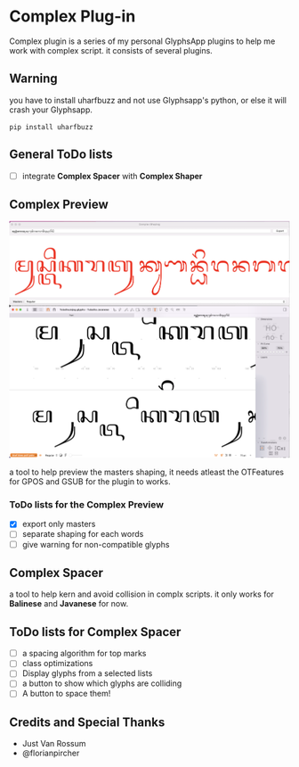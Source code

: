 # Complex Plug-in

Complex plugin is a series of my personal GlyphsApp plugins to help me work with complex script. it consists of several plugins.

## Warning
you have to install uharfbuzz and not use Glyphsapp's python, or else it will crash your Glyphsapp.

```
pip install uharfbuzz
```

## General ToDo lists
- [ ] integrate **Complex Spacer** with **Complex Shaper**

## Complex Preview
![Complex Shaping preview](/images/ComplexShaping.png)

a tool to help preview the masters shaping, it needs atleast the OTFeatures for GPOS and GSUB for the plugin to works.

### ToDo lists for the Complex Preview
- [x] export only masters
- [ ] separate shaping for each words
- [ ] give warning for non-compatible glyphs

## Complex Spacer
a tool to help kern and avoid collision in complx scripts. it only works for **Balinese** and **Javanese** for now.

## ToDo lists for Complex Spacer
- [ ] a spacing algorithm for top marks
- [ ] class optimizations
- [ ] Display glyphs from a selected lists
- [ ] a button to show which glyphs are colliding
- [ ] A button to space them!

## Credits and Special Thanks
- Just Van Rossum
- @florianpircher
